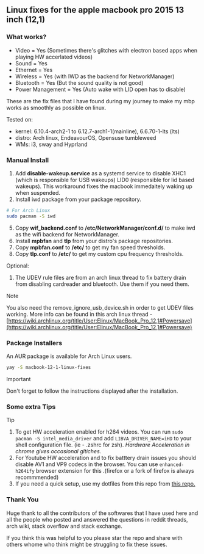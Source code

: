 ## Linux fixes for the apple macbook pro 2015 13 inch (12,1)

### What works?

 - Video = Yes (Sometimes there's glitches with electron based apps when playing HW accerlated videos)
 - Sound = Yes
 - Ethernet = Yes
 - Wireless = Yes (with IWD as the backend for NetworkManager)
 - Bluetooth = Yes (But the sound quality is not good)
 - Power Management = Yes (Auto wake with LID open has to disable)

These are the fix files that I have found during my journey to make my mbp works as smoothly as possible on linux.

Tested on:
- kernel: 6.10.4-arch2-1 to 6.12.7-arch1-1(mainline), 6.6.70-1-lts (lts)
- distro: Arch linux, EndeavourOS, Opensuse tumbleweed
- WMs: i3, sway and Hyprland

### Manual Install

1. Add **disable-wakeup.service** as a systemd service to disable XHC1 (which is responsible for USB wakeups) LID0 (responsible for lid based wakeups). This workaround fixes the macbook immedaitely waking up when suspended.
2. Install iwd package from your package repository.

```bash
# For Arch Linux
sudo pacman -S iwd
```

5. Copy **wif_backend.conf** to **/etc/NetworkManager/conf.d/** to make iwd as the wifi backend for NetworkManager.
4. Install **mpbfan** and **tlp** from your distro's package repositories.
5. Copy **mpbfan.conf** to **/etc/** to get my fan speed thresholds.
6. Copy **tlp.conf** to **/etc/** to get my custom cpu frequency thresholds.

Optional:

1. The UDEV rule files are from an arch linux thread to fix battery drain from disabling cardreader and bluetooth. Use them if you need them.

> [!NOTE]
> You also need the remove_ignore_usb_device.sh in order to get UDEV files working.
> More info can be found in this arch linux thread - [https://wiki.archlinux.org/title/User:Elinux/MacBook_Pro_12,1#Powersave](https://wiki.archlinux.org/title/User:Elinux/MacBook_Pro_12,1#Powersave)

### Package Installers

An AUR package is available for Arch Linux users.

```bash
yay -S macbook-12-1-linux-fixes
```
> [!IMPORTANT]
> Don't forget to follow the instructions displayed after the installation.

### Some extra Tips

> [!TIP]
> 1. To get HW acceleration enabled for h264 videos. You can run `sudo pacman -S intel_media_driver` and add `LIBVA_DRIVER_NAME=iHD` to your shell configuration file. (ie - .zshrc for zsh).
*Hardware Acceleration in chrome gives occasional gltiches.*
> 2. For Youtube HW acceleration and to fix batttery drain issues you should disable AV1 and VP9 codecs in the browser. You can use `enhanced-h264ify` browser extension for this .(firefox or a fork of firefox is always recommmended)
> 3. If you need a quick setup, use my dotfiles from this repo from [this repo.](https://github.com/Chamal1120/dotfiles-linux-hyprland/tree/main)

### Thank You

Huge thank to all the contributors of the softwares that I have used here and all the people who posted and answered the questions in reddit threads, arch wiki, stack overflow and stack exchange.

If you think this was helpful to you please star the repo and share with others whome who think might be struggling to fix these issues.
